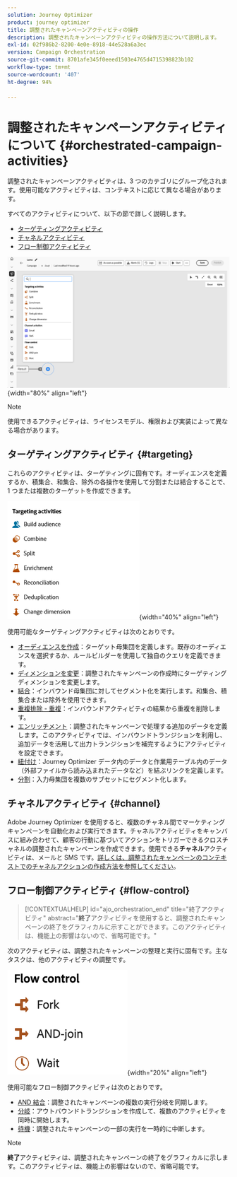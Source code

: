 ```yaml
---
solution: Journey Optimizer
product: journey optimizer
title: 調整されたキャンペーンアクティビティの操作
description: 調整されたキャンペーンアクティビティの操作方法について説明します。
exl-id: 02f986b2-8200-4e0e-8918-44e528a6a3ec
version: Campaign Orchestration
source-git-commit: 8701afe345f0eeed1503e4765d4715398823b102
workflow-type: tm+mt
source-wordcount: '407'
ht-degree: 94%

---
```



# 調整されたキャンペーンアクティビティについて {#orchestrated-campaign-activities}

調整されたキャンペーンアクティビティは、3 つのカテゴリにグループ化されます。使用可能なアクティビティは、コンテキストに応じて異なる場合があります。

すべてのアクティビティについて、以下の節で詳しく説明します。

* [ターゲティングアクティビティ](#targeting)
* [チャネルアクティビティ](#channel)
* [フロー制御アクティビティ](#flow-control)

![キャンバスで使用できるアクティビティのリスト](../assets/orchestrated-activities.png){width="80%" align="left"}


>[!NOTE]
>
>使用できるアクティビティは、ライセンスモデル、権限および実装によって異なる場合があります。

## ターゲティングアクティビティ {#targeting}

これらのアクティビティは、ターゲティングに固有です。オーディエンスを定義するか、積集合、和集合、除外の各操作を使用して分割または結合することで、1 つまたは複数のターゲットを作成できます。

![ターゲティングアクティビティのリスト](../assets/targeting-activities.png){width="40%" align="left"}

使用可能なターゲティングアクティビティは次のとおりです。

* [オーディエンスを作成](build-audience.md)：ターゲット母集団を定義します。既存のオーディエンスを選択するか、ルールビルダーを使用して独自のクエリを定義できます。
* [ディメンションを変更](change-dimension.md)：調整されたキャンペーンの作成時にターゲティングディメンションを変更します。
* [結合](combine.md)：インバウンド母集団に対してセグメント化を実行します。和集合、積集合または除外を使用できます。
* [重複排除 - 重複](deduplication.md)：インバウンドアクティビティの結果から重複を削除します。
* [エンリッチメント](enrichment.md)：調整されたキャンペーンで処理する追加のデータを定義します。このアクティビティでは、インバウンドトランジションを利用し、追加データを活用して出力トランジションを補完するようにアクティビティを設定できます。
* [紐付け](reconciliation.md)：Journey Optimizer データ内のデータと作業用テーブル内のデータ（外部ファイルから読み込まれたデータなど）を結ぶリンクを定義します。
* [分割](split.md)：入力母集団を複数のサブセットにセグメント化します。

## チャネルアクティビティ {#channel}

Adobe Journey Optimizer を使用すると、複数のチャネル間でマーケティングキャンペーンを自動化および実行できます。チャネルアクティビティをキャンバスに組み合わせて、顧客の行動に基づいてアクションをトリガーできるクロスチャネルの調整されたキャンペーンを作成できます。使用できる&#x200B;**チャネル**&#x200B;アクティビティは、メールと SMS です。[詳しくは、調整されたキャンペーンのコンテキストでのチャネルアクションの作成方法を参照してください](channels.md)。

## フロー制御アクティビティ {#flow-control}

>[!CONTEXTUALHELP]
>id="ajo_orchestration_end"
>title="終了アクティビティ"
>abstract="**終了**&#x200B;アクティビティを使用すると、調整されたキャンペーンの終了をグラフィカルに示すことができます。このアクティビティは、機能上の影響はないので、省略可能です。"

次のアクティビティは、調整されたキャンペーンの整理と実行に固有です。主なタスクは、他のアクティビティの調整です。

![フロー制御アクティビティのリスト](../assets/flow-control-activities.png){width="20%" align="left"}

使用可能なフロー制御アクティビティは次のとおりです。

* [AND 結合](and-join.md)：調整されたキャンペーンの複数の実行分岐を同期します。
* [分岐](fork.md)：アウトバウンドトランジションを作成して、複数のアクティビティを同時に開始します。
* [待機](wait.md)：調整されたキャンペーンの一部の実行を一時的に中断します。
  <!--* [Test](test.md): Enable transitions based on specified conditions.-->

>[!NOTE]
>**終了**&#x200B;アクティビティは、調整されたキャンペーンの終了をグラフィカルに示します。このアクティビティは、機能上の影響はないので、省略可能です。
